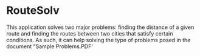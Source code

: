 RouteSolv
=========

This application solves two major problems: finding the distance of a given route and finding the routes between two cities that satisfy certain conditions.  As such, it can help solving the type of problems posed in the document "Sample Problems.PDF'